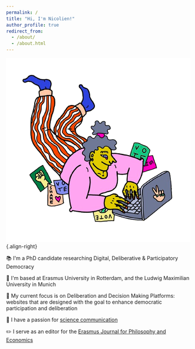 ```yaml
---
permalink: /
title: "Hi, I'm Nicolien!"
author_profile: true
redirect_from: 
  - /about/
  - /about.html
---
```

![hello](/images/Talk_That_Science-2024-v6-insta2-removebg-preview.png){.align-right}

📚  I'm a PhD candidate researching Digital, Deliberative & Participatory Democracy

📍 I'm based at Erasmus University in Rotterdam, and the Ludwig Maximilian University in Munich

💬 My current focus is on Deliberation and Decision Making Platforms: websites that are designed with the goal to enhance democratic participation and deliberation

🎤 I have a passion for [science communication](https://talkthatscience.com/)

✏️ I serve as an editor for the [Erasmus Journal for Philosophy and Economics](https://ejpe.org/journal)







